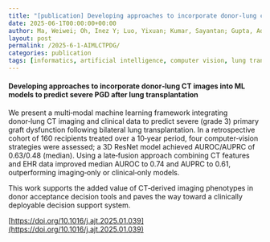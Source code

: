 ```yaml
---
title: "[publication] Developing approaches to incorporate donor‑lung computed tomography images into machine learning models to predict severe primary graft dysfunction after lung transplantation."
date: 2025-06-1T00:00:00+00:00
author: Ma, Weiwei; Oh, Inez Y; Luo, Yixuan; Kumar, Sayantan; Gupta, Aditi; Lai, Albert M.; Puri, Varun; Kreisel, Daniel; Gelman, Andrew E.; Nava, Ruben; Witt, Chad A.; Byers, Derek E.; Halverson, Laura; Vazquez‑Guillamet, Rodrigo; Payne, Philip R.O.; Sotiras, Aristeidis; Lu, Hao; Niazi, Khalid; Gurcan, Metin N.; Hachem, Ramsey R.; Michelson, Andrew P.
layout: post
permalink: /2025-6-1‑AIMLCTPDG/
categories: publication
tags: [informatics, artificial intelligence, computer vision, lung transplantation, primary graft dysfunction]
---
```



#### Developing approaches to incorporate donor‑lung CT images into ML models to predict severe PGD after lung transplantation <br>

We present a multi‑modal machine learning framework integrating donor‑lung CT imaging and clinical data to predict severe (grade 3) primary graft dysfunction following bilateral lung transplantation. In a retrospective cohort of 160 recipients treated over a 10‑year period, four computer‑vision strategies were assessed; a 3D ResNet model achieved AUROC/AUPRC of 0.63/0.48 (median). Using a late‑fusion approach combining CT features and EHR data improved median AUROC to 0.74 and AUPRC to 0.61, outperforming imaging‑only or clinical‑only models.

This work supports the added value of CT‑derived imaging phenotypes in donor acceptance decision tools and paves the way toward a clinically deployable decision support system.

[https://doi.org/10.1016/j.ajt.2025.01.039](https://doi.org/10.1016/j.ajt.2025.01.039)
